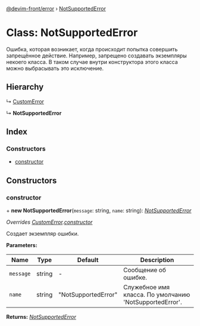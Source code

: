 [@devim-front/error](../README.md) › [NotSupportedError](notsupportederror.md)

# Class: NotSupportedError

Ошибка, которая возникает, когда происходит попытка совершить
запрещённое действие. Например, запрещено создавать экземпляры некоего
класса. В таком случае внутри конструктора этого класса можно выбрасывать
это исключение.

## Hierarchy

  ↳ [CustomError](customerror.md)

  ↳ **NotSupportedError**

## Index

### Constructors

* [constructor](notsupportederror.md#markdown-header-constructor)

## Constructors

### <a id="markdown-header-constructor" name="markdown-header-constructor"></a>  constructor

\+ **new NotSupportedError**(`message`: string, `name`: string): *[NotSupportedError](notsupportederror.md)*

*Overrides [CustomError](customerror.md).[constructor](customerror.md#markdown-header-constructor)*

Создает экземпляр ошибки.

**Parameters:**

Name | Type | Default | Description |
------ | ------ | ------ | ------ |
`message` | string | - | Сообщение об ошибке. |
`name` | string | "NotSupportedError" | Служебное имя класса. По умолчанию 'NotSupportedError'.  |

**Returns:** *[NotSupportedError](notsupportederror.md)*
